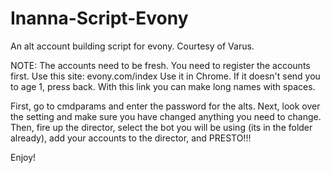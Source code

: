 # Inanna-Script-Evony
An alt account building script for evony. Courtesy of Varus.


NOTE: The accounts need to be fresh. You need to register the accounts first. Use this site: evony.com/index Use it in Chrome. If it doesn't send you to age 1, press back. With this link you can make long names with spaces.

First, go to cmdparams and enter the password for the alts. Next, look over the setting and make sure you have changed anything you need to change. Then, fire up the director, select the bot you will be using (its in the folder already), add your accounts to the director, and PRESTO!!!

Enjoy!
